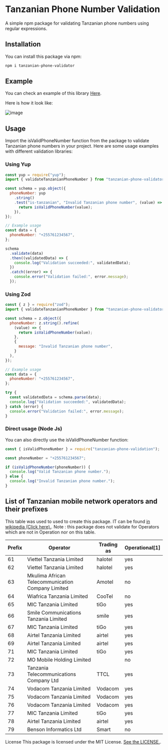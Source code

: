 # Tanzanian Phone Number Validation

A simple npm package for validating Tanzanian phone numbers using regular expressions.

## Installation

You can install this package via npm:

```bash
npm i tanzanian-phone-validator
```

## Example

You can check an example of this library [Here](https://tanzania-phone-validator-playground.vercel.app/).

Here is how it look like:

![image](https://github.com/fredygerman/tanzanian-phone-validator/blob/main/screenshots/ScreenShot1.png?raw=true)

## Usage

Import the isValidPhoneNumber function from the package to validate Tanzanian phone numbers in your project. Here are some usage examples with different validation libraries:

### Using Yup

```js
const yup = require("yup");
import { validateTanzanianPhoneNumber } from "tanzanian-phone-validator";

const schema = yup.object({
  phoneNumber: yup
    .string()
    .test("is-tanzanian", "Invalid Tanzanian phone number", (value) => {
      return isValidPhoneNumber(value);
    }),
});

// Example usage
const data = {
  phoneNumber: "+255761234567",
};

schema
  .validate(data)
  .then((validatedData) => {
    console.log("Validation succeeded:", validatedData);
  })
  .catch((error) => {
    console.error("Validation failed:", error.message);
  });
```

### Using Zod

```js
const { z } = require("zod");
import { validateTanzanianPhoneNumber } from "tanzanian-phone-validator";

const schema = z.object({
  phoneNumber: z.string().refine(
    (value) => {
      return isValidPhoneNumber(value);
    },
    {
      message: "Invalid Tanzanian phone number",
    }
  ),
});

// Example usage
const data = {
  phoneNumber: "+255761234567",
};

try {
  const validatedData = schema.parse(data);
  console.log("Validation succeeded:", validatedData);
} catch (error) {
  console.error("Validation failed:", error.message);
}
```

### Direct usage (Node Js)

You can also directly use the isValidPhoneNumber function:

```js
const { isValidPhoneNumber } = require("tanzanian-phone-validation");

const phoneNumber = "+255761234567";

if (isValidPhoneNumber(phoneNumber)) {
  console.log("Valid Tanzanian phone number.");
} else {
  console.log("Invalid Tanzanian phone number.");
}
```

## List of Tanzanian mobile network operators and their prefixes

This table was used to used to create this package. IT can be found [in wikipedia (Click here).](https://en.wikipedia.org/wiki/Telephone_numbers_in_Tanzania).
Note : this package does not validate for Operators which are not in Operation nor on this table.

| Prefix | Operator                                          | Trading as | Operational[1] |
| ------ | ------------------------------------------------- | ---------- | -------------- |
| 61     | Viettel Tanzania Limited                          | halotel    | yes            |
| 62     | Viettel Tanzania Limited                          | halotel    | yes            |
| 63     | Mkulima African Telecommunication Company Limited | Amotel     | no             |
| 64     | Wiafrica Tanzania Limited                         | CooTel     | no             |
| 65     | MIC Tanzania Limited                              | tiGo       | yes            |
| 66     | Smile Communications Tanzania Limited             | smile      | yes            |
| 67     | MIC Tanzania Limited                              | tiGo       | yes            |
| 68     | Airtel Tanzania Limited                           | airtel     | yes            |
| 69     | Airtel Tanzania Limited                           | airtel     | yes            |
| 71     | MIC Tanzania Limited                              | tiGo       | yes            |
| 72     | MO Mobile Holding Limited                         |            | no             |
| 73     | Tanzania Telecommunications Company Ltd           | TTCL       | yes            |
| 74     | Vodacom Tanzania Limited                          | Vodacom    | yes            |
| 75     | Vodacom Tanzania Limited                          | Vodacom    | yes            |
| 76     | Vodacom Tanzania Limited                          | Vodacom    | yes            |
| 77     | MIC Tanzania Limited                              | tiGo       | yes            |
| 78     | Airtel Tanzania Limited                           | airtel     | yes            |
| 79     | Benson Informatics Ltd                            | Smart      | no             |

License
This package is licensed under the MIT License. [See the LICENSE.](https://github.com/fredygerman/tanzanian-phone-validator/blob/main/LICENSE.md).
